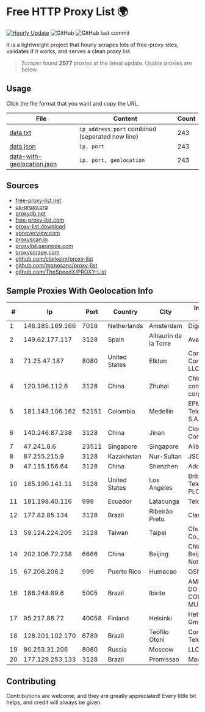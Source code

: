 
# Free HTTP Proxy List 🌍

[![Hourly Update](https://github.com/mertguvencli/http-proxy-list/actions/workflows/main.yml/badge.svg?branch=main)](https://github.com/mertguvencli/http-proxy-list/actions/workflows/main.yml)
![GitHub](https://img.shields.io/github/license/mertguvencli/http-proxy-list)
![GitHub last commit](https://img.shields.io/github/last-commit/mertguvencli/http-proxy-list)

It is a lightweight project that hourly scrapes lots of free-proxy sites, validates if it works, and serves a clean proxy list.


> Scraper found **2977** proxies at the latest update. Usable proxies are below.

## Usage

Click the file format that you want and copy the URL.


|File|Content|Count|
|----|-------|-----|
|[data.txt](https://raw.githubusercontent.com/mertguvencli/http-proxy-list/main/proxy-list/data.txt)|`ip_address:port` combined (seperated new line)|243|
|[data.json](https://raw.githubusercontent.com/mertguvencli/http-proxy-list/main/proxy-list/data.json)|`ip, port`|243|
|[data-with-geolocation.json](https://raw.githubusercontent.com/mertguvencli/http-proxy-list/main/proxy-list/data-with-geolocation.json)|`ip, port, geolocation`|243|

## Sources

* [free-proxy-list.net](https://free-proxy-list.net)
* [us-proxy.org](https://www.us-proxy.org)
* [proxydb.net](http://proxydb.net)
* [free-proxy-list.com](https://free-proxy-list.com/?page=&port=&type%5B%5D=http&type%5B%5D=https&up_time=0&search=Search)
* [proxy-list.download](https://www.proxy-list.download/HTTP)
* [vpnoverview.com](https://vpnoverview.com/privacy/anonymous-browsing/free-proxy-servers)
* [proxyscan.io](https://www.proxyscan.io)
* [proxylist.geonode.com](https://proxylist.geonode.com/api/proxy-list?limit=300&page=1&sort_by=lastChecked&sort_type=desc&protocols=http,https)
* [proxyscrape.com](https://api.proxyscrape.com/v2/?request=displayproxies&protocol=http&timeout=10000&country=all&ssl=all&anonymity=all)
* [github.com/clarketm/proxy-list](https://raw.githubusercontent.com/clarketm/proxy-list/master/proxy-list-raw.txt)
* [github.com/monosans/proxy-list](https://raw.githubusercontent.com/monosans/proxy-list/main/proxies/http.txt)
* [github.com/TheSpeedX/PROXY-List](https://raw.githubusercontent.com/TheSpeedX/PROXY-List/master/http.txt)


## Sample Proxies With Geolocation Info

|#|Ip|Port|Country|City|Internet Service Provider|
|-|--|----|-------|----|-------------------------|
|1|146.185.169.166|7018|Netherlands|Amsterdam|DigitalOcean, LLC|
|2|149.62.177.117|3128|Spain|Alhaurin de la Torre|Avatel Telecom|
|3|71.25.47.187|8080|United States|Elkton|Comcast Cable Communications, LLC|
|4|120.196.112.6|3128|China|Zhuhai|China Mobile communications corporation|
|5|181.143.106.162|52151|Colombia|Medellín|EPM Telecomunicaciones S.A. E.S.P.|
|6|140.246.87.238|3128|China|Jinan|Cloud Computing Corporation|
|7|47.241.8.6|23511|Singapore|Singapore|Alibaba.com LLC|
|8|87.255.215.9|3128|Kazakhstan|Nur-Sultan|JSC Transtelecom|
|9|47.115.156.64|3128|China|Shenzhen|Addresses CNNIC|
|10|185.190.141.11|3128|United States|Los Angeles|British Telecommunications PLC|
|11|181.198.40.116|999|Ecuador|Latacunga|Telconet S.A|
|12|177.82.85.134|3128|Brazil|Ribeirão Preto|Claro S.A.|
|13|59.124.224.205|3128|Taiwan|Taipei|Chunghwa Telecom Co., Ltd.|
|14|202.106.72.238|6666|China|Beijing|China Unicom Beijing Province Network|
|15|67.206.206.2|999|Puerto Rico|Humacao|OSNET Wireless|
|16|186.248.89.6|5005|Brazil|Ibirite|AMERICAN TOWER DO BRASIL-COMUNICAÔÔO MULTIMÔDIA LT|
|17|95.217.88.72|40058|Finland|Helsinki|Hetzner Online GmbH|
|18|128.201.102.170|6789|Brazil|Teófilo Otoni|Conexao VIP Telecom|
|19|80.253.31.206|8080|Russia|Moscow|LLC SETEL|
|20|177.129.253.133|3128|Brazil|Promissao|Maxcomm Ltda EPP|



## Contributing

Contributions are welcome, and they are greatly appreciated! Every
little bit helps, and credit will always be given.

